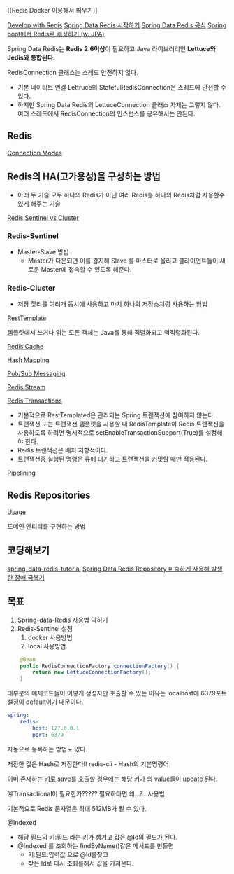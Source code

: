 
[[Redis Docker 이용해서 띄우기]]

[Develop with Redis](https://redis.io/docs/latest/develop/)
[Spring Data Redis 시작하기](https://redis.io/learn/develop/java/redis-and-spring-course)
[Spring Data Redis 공식](https://docs.spring.io/spring-data/redis/reference/redis/getting-started.html)
[Spring boot에서 Redis로 캐싱하기 (w. JPA)](https://velog.io/@juhyeon1114/Spring-boot%EC%97%90%EC%84%9C-Redis%EB%A1%9C-%EC%BA%90%EC%8B%B1%ED%95%98%EA%B8%B0-w.-JPA)

Spring Data Redis는 **Redis 2.6이상**이 필요하고 Java 라이브러리인 **Lettuce와 Jedis와 통합된다.**

RedisConnection 클래스는 스레드 안전하지 않다.
- 기본 네이티브 연결 Lettruce의 StatefulRedisConnection은 스레드에 안전할 수 있다.
- 하지만 Spring Data Redis의 LettuceConnection 클래스 자체는 그렇지 않다.
여러 스레드에서 RedisConnection의 인스턴스를 공유해서는 안된다.

## Redis

[Connection Modes](https://docs.spring.io/spring-data/redis/reference/redis/connection-modes.html)
## Redis의 HA(고가용성)을 구성하는 방법
- 아래 두 기술 모두 하나의 Redis가 아닌 여러 Redis를 하나의 Redis처럼 사용할수 있게 해주는 기술 

[Redis Sentinel vs Cluster](https://jojaeng2.tistory.com/40)
### Redis-Sentinel
- Master-Slave 방법
	- Master가 다운되면 이를 감지해 Slave 를 마스터로 올리고 클라이언트들이 새로운 Master에 접속할 수 있도록 해준다.
### Redis-Cluster
- 저장 잧리를 여러개 동시에 사용하고 마치 하나의 저장소처럼 사용하는 방법

[RestTemplate](https://docs.spring.io/spring-data/redis/reference/redis/template.html)

템플릿에서 쓰거나 읽는 모든 객체는 Java를 통해 직렬화되고 역직렬화된다.

[Redis Cache](https://docs.spring.io/spring-data/redis/reference/redis/redis-cache.html)

[Hash Mapping](https://docs.spring.io/spring-data/redis/reference/redis/hash-mappers.html)

[Pub/Sub Messaging](https://docs.spring.io/spring-data/redis/reference/redis/pubsub.html)

[Redis Stream](https://docs.spring.io/spring-data/redis/reference/redis/redis-streams.html)

[Redis Transactions](https://docs.spring.io/spring-data/redis/reference/redis/transactions.html)
- 기본적으로 RestTemplated은 관리되는 Spring 트랜잭션에 참여하지 않는다.
- 트랜잭션 또는 트랜잭션 템플릿을 사용할 때 RedisTemplate이 Redis 트랜잭션을 사용하도록 하려면 명시적으로 setEnableTransactionSupport(True)를 설정해야 한다.
- Redis 트랜잭션은 배치 지향적이다.
- 트랜잭션중 실행된 명령은 큐에 대기하고 트랜잭션을 커밋할 때만 적용된다.

[Pipelining](https://docs.spring.io/spring-data/redis/reference/redis/pipelining.html)

## Redis Repositories

[Usage](https://docs.spring.io/spring-data/redis/reference/redis/redis-repositories/usage.html)

도메인 엔티티를 구현하는 방법


## 코딩해보기
[spring-data-redis-tutorial](https://www.baeldung.com/spring-data-redis-tutorial)
[Spring Data Redis Repository 미숙하게 사용해 발생한 장애 극복기](https://hyperconnect.github.io/2022/12/12/fix-increasing-memory-usage.html)

## 목표
1. Spring-data-Redis 사용법 익히기
2. Redis-Sentinel 설정
	1. docker 사용방법
	2. local 사용방법

```java
    @Bean
    public RedisConnectionFactory connectionFactory() {
        return new LettuceConnectionFactory();
    }

```
대부분의 예제코드들이 이렇게 생성자만 호출할 수 있는 이유는 localhost에 6379포트 설정이 default이기 때문이다.
```yaml
spring:
    redis:
        host: 127.0.0.1
        port: 6379
```
자동으로 등록하는 방법도 있다.

저장한 값은 Hash로 저장한다!!
redis-cli - Hash의 기본명령어

이미 존재하는 키로 save를 호출할 경우에는 해당 키가 의 value들이 update 된다.

@Transactional이 필요한가????? 필요하다면 왜...?...사용법

기본적으로 Redis 문자열은 최대 512MB가 될 수 있다.

@Indexed
- 해당 필드의 키:필드 라는 키가 생기고 값은 @Id의 필드가 된다.
- @Indexed 를 조회하는 findByName()같은 메서드를 만들면
	- 키:필드:입력값 으로 @Id를찾고
	- 찾은 Id로 다시 조회를해서 값을 가져온다.